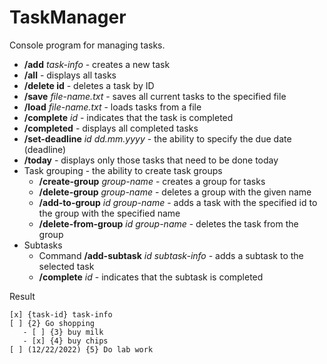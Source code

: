 # TaskManager
Console program for managing tasks.
- **/add** *task-info* - creates a new task
- **/all** - displays all tasks
- **/delete id** - deletes a task by ID
- **/save** *file-name.txt* - saves all current tasks to the specified file
- **/load** *file-name.txt* - loads tasks from a file
- **/complete** *id* - indicates that the task is completed
- **/completed** - displays all completed tasks
- **/set-deadline** *id* *dd.mm.yyyy* - the ability to specify the due date (deadline)
- **/today** - displays only those tasks that need to be done today
- Task grouping - the ability to create task groups
     - **/create-group** *group-name* - creates a group for tasks
     - **/delete-group** *group-name* - deletes a group with the given name
     - **/add-to-group** *id* *group-name* - adds a task with the specified id to the group with the specified name
     - **/delete-from-group** *id* *group-name* - deletes the task from the group
- Subtasks
     - Command **/add-subtask** *id* *subtask-info* - adds a subtask to the selected task
     - **/complete** *id* - indicates that the subtask is completed

Result
```
[x] {task-id} task-info
[ ] {2} Go shopping
   - [ ] {3} buy milk
   - [x] {4} buy chips
[ ] (12/22/2022) {5} Do lab work
```
